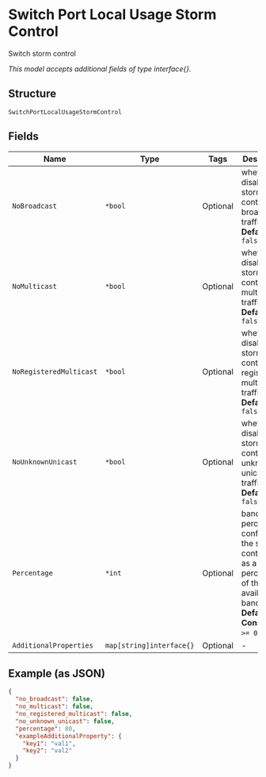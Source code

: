 
# Switch Port Local Usage Storm Control

Switch storm control

*This model accepts additional fields of type interface{}.*

## Structure

`SwitchPortLocalUsageStormControl`

## Fields

| Name | Type | Tags | Description |
|  --- | --- | --- | --- |
| `NoBroadcast` | `*bool` | Optional | whether to disable storm control on broadcast traffic<br>**Default**: `false` |
| `NoMulticast` | `*bool` | Optional | whether to disable storm control on multicast traffic<br>**Default**: `false` |
| `NoRegisteredMulticast` | `*bool` | Optional | whether to disable storm control on registered multicast traffic<br>**Default**: `false` |
| `NoUnknownUnicast` | `*bool` | Optional | whether to disable storm control on unknown unicast traffic<br>**Default**: `false` |
| `Percentage` | `*int` | Optional | bandwidth-percentage, configures the storm control level as a percentage of the available bandwidth<br>**Default**: `80`<br>**Constraints**: `>= 0`, `<= 100` |
| `AdditionalProperties` | `map[string]interface{}` | Optional | - |

## Example (as JSON)

```json
{
  "no_broadcast": false,
  "no_multicast": false,
  "no_registered_multicast": false,
  "no_unknown_unicast": false,
  "percentage": 80,
  "exampleAdditionalProperty": {
    "key1": "val1",
    "key2": "val2"
  }
}
```

